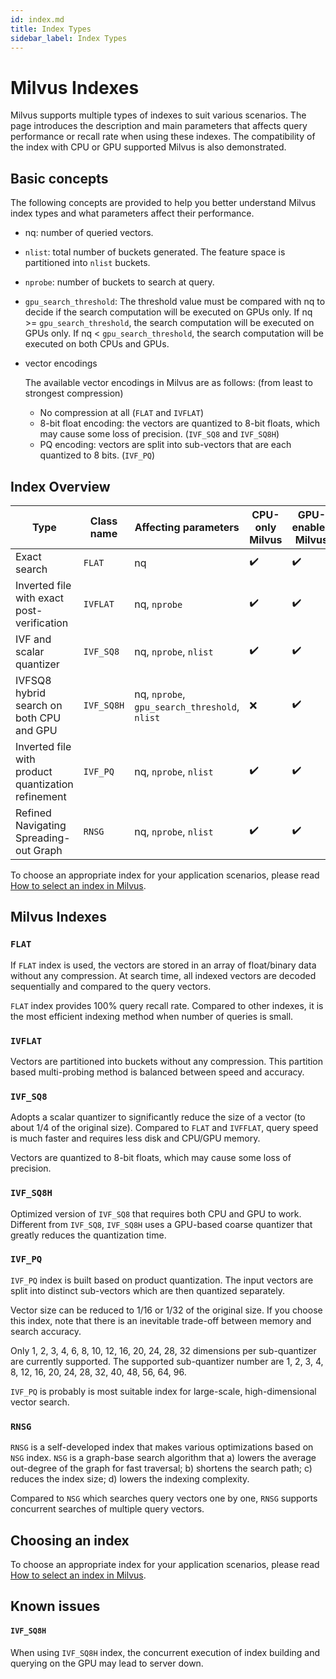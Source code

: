 ```yaml
---
id: index.md
title: Index Types
sidebar_label: Index Types
---
```


# Milvus Indexes

Milvus supports multiple types of indexes to suit various scenarios. The page introduces the description and main parameters that affects query performance or recall rate when using these indexes. The compatibility of the index with CPU or GPU supported Milvus is also demonstrated.

## Basic concepts

The following concepts are provided to help you better understand Milvus index types and what parameters affect their performance.

- nq: number of queried vectors.

- `nlist`: total number of buckets generated. The feature space is partitioned into `nlist` buckets. 

- `nprobe`: number of buckets to search at query.

- `gpu_search_threshold`: The threshold value must be compared with nq to decide if the search computation will be executed on GPUs only. If nq >= `gpu_search_threshold`, the search computation will be executed on GPUs only. If nq < `gpu_search_threshold`, the search computation will be executed on both CPUs and GPUs.

- vector encodings

  The available vector encodings in Milvus are as follows: (from least to strongest compression)

  - No compression at all (`FLAT` and `IVFLAT`)
  - 8-bit float encoding: the vectors are quantized to 8-bit floats, which may cause some loss of precision. (`IVF_SQ8` and `IVF_SQ8H`)
  - PQ encoding: vectors are split into sub-vectors that are each quantized to 8 bits. (`IVF_PQ`)

## Index Overview

<div class="table-wrapper" markdown="block">

| Type                                               | Class name | Affecting parameters                          | CPU-only Milvus | GPU-enabled Milvus |
| -------------------------------------------------- | ---------- | --------------------------------------------- | --------------- | ------------------ |
| Exact search                                       | `FLAT`     | nq                                            | ✔️               | ✔️                  |
| Inverted file with exact post-verification         | `IVFLAT`   | nq, `nprobe`                                  | ✔️               | ✔️                  |
| IVF and scalar quantizer                           | `IVF_SQ8`  | nq, `nprobe`, `nlist`                         | ✔️               | ✔️                  |
| IVFSQ8 hybrid search on both CPU and GPU           | `IVF_SQ8H` | nq, `nprobe`, `gpu_search_threshold`, `nlist` | ❌               | ✔️                  |
| Inverted file with product quantization refinement | `IVF_PQ`   | nq, `nprobe`, `nlist`                         | ✔️               | ✔️                  |
| Refined Navigating Spreading-out Graph             | `RNSG`     | nq, `nprobe`, `nlist`                         | ✔️               | ✔️                  |
</div>

To choose an appropriate index for your application scenarios, please read [How to select an index in Milvus](https://medium.com/@milvusio/how-to-choose-an-index-in-milvus-4f3d15259212).

## Milvus Indexes

### `FLAT`

If `FLAT` index is used, the vectors are stored in an array of float/binary data without any compression. At search time, all indexed vectors are decoded sequentially and compared to the query vectors.

`FLAT` index provides 100% query recall rate. Compared to other indexes, it is the most efficient indexing method when number of queries is small.

### `IVFLAT`

Vectors are partitioned into buckets without any compression. This partition based multi-probing method is balanced between speed and accuracy.

### `IVF_SQ8`

Adopts a scalar quantizer to significantly reduce the size of a vector (to about 1/4 of the original size). Compared to `FLAT` and `IVFFLAT`, query speed is much faster and requires less disk and CPU/GPU memory.

Vectors are quantized to 8-bit floats, which may cause some loss of precision.

### `IVF_SQ8H`

Optimized version of `IVF_SQ8` that requires both CPU and GPU to work. Different from `IVF_SQ8`,  `IVF_SQ8H` uses a GPU-based coarse quantizer that greatly reduces the quantization time.

### `IVF_PQ`

`IVF_PQ` index is built based on product quantization. The input vectors are split into distinct sub-vectors which are then quantized separately. 

Vector size can be reduced to 1/16 or 1/32 of the original size. If you choose this index, note that there is an inevitable trade-off between memory and search accuracy.

Only 1, 2, 3, 4, 6, 8, 10, 12, 16, 20, 24, 28, 32 dimensions per sub-quantizer are currently supported. The supported sub-quantizer number are 1, 2, 3, 4, 8, 12, 16, 20, 24, 28, 32, 40, 48, 56, 64, 96.

`IVF_PQ` is probably is most suitable index for large-scale, high-dimensional vector search.

### `RNSG`

`RNSG` is a self-developed index that makes various optimizations based on `NSG` index. `NSG`  is a graph-base search algorithm that a) lowers the average out-degree of the graph for fast traversal; b) shortens the search path; c) reduces the index size; d) lowers the indexing complexity.

Compared to `NSG` which searches query vectors one by one, `RNSG` supports concurrent searches of multiple query vectors.

## Choosing an index

To choose an appropriate index for your application scenarios, please read [How to select an index in Milvus](https://medium.com/@milvusio/how-to-choose-an-index-in-milvus-4f3d15259212).

## Known issues

#### `IVF_SQ8H`

When using `IVF_SQ8H` index, the concurrent execution of index building and querying on the GPU may lead to server down. 


